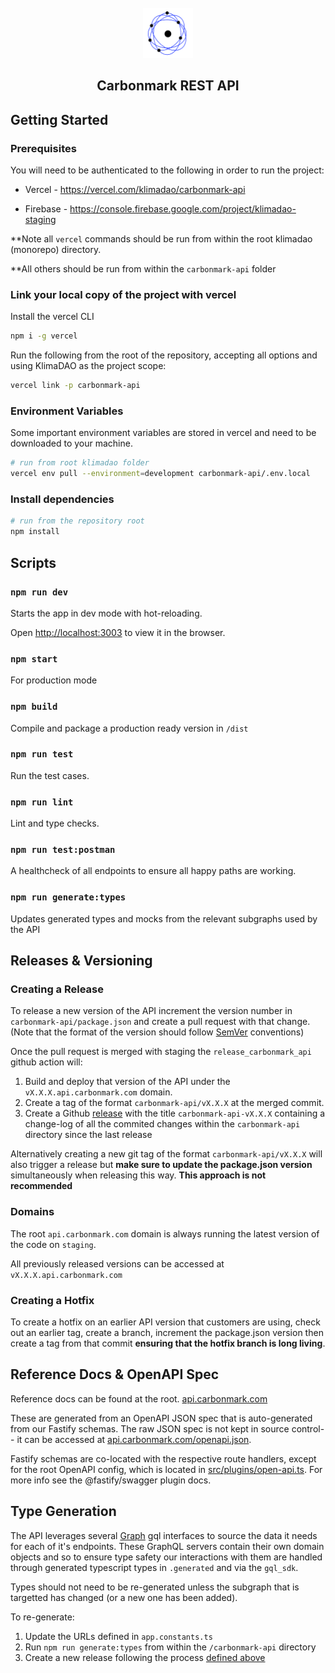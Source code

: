 <!-- PROJECT LOGO -->

<br />
<div align="center">
<a  href="https://github.com/github_username/repo_name">
<img  src="./assets/logo.png"  alt="Logo"  width="80"  height="80">
</a>
<h2 align="center">Carbonmark REST API</h2>
</div>

## Getting Started

### Prerequisites

You will need to be authenticated to the following in order to run the project:

- Vercel - https://vercel.com/klimadao/carbonmark-api

- Firebase - https://console.firebase.google.com/project/klimadao-staging

\*\*Note all `vercel` commands should be run from within the root klimadao (monorepo) directory.

\*\*All others should be run from within the `carbonmark-api` folder

### Link your local copy of the project with vercel

Install the vercel CLI

```sh
npm i -g vercel
```

Run the following from the root of the repository, accepting all options and using KlimaDAO as the project scope:

```sh
vercel link -p carbonmark-api
```

### Environment Variables

Some important environment variables are stored in vercel and need to be downloaded to your machine.

```sh
# run from root klimadao folder
vercel env pull --environment=development carbonmark-api/.env.local
```

### Install dependencies

```sh
# run from the repository root
npm install
```

## Scripts

### `npm run dev`

Starts the app in dev mode with hot-reloading.

Open [http://localhost:3003](http://localhost:3003) to view it in the browser.

### `npm start`

For production mode

### `npm build`

Compile and package a production ready version in `/dist`

### `npm run test`

Run the test cases.

### `npm run lint`

Lint and type checks.

### `npm run test:postman`

A healthcheck of all endpoints to ensure all happy paths are working.

### `npm run generate:types`

Updates generated types and mocks from the relevant subgraphs used by the API

## Releases & Versioning

### Creating a Release

To release a new version of the API increment the version number in `carbonmark-api/package.json` and create a pull request with that change. (Note that the format of the version should follow [SemVer](https://semver.org/) conventions)

Once the pull request is merged with staging the `release_carbonmark_api` github action will:

1. Build and deploy that version of the API under the `vX.X.X.api.carbonmark.com` domain.
2. Create a tag of the format `carbonmark-api/vX.X.X` at the merged commit.
3. Create a Github [release](https://github.com/KlimaDAO/klimadao/releases) with the title `carbonmark-api-vX.X.X` containing a change-log of all the commited changes within the `carbonmark-api` directory since the last release

Alternatively creating a new git tag of the format `carbonmark-api/vX.X.X` will also trigger a release but **make sure to update the package.json version** simultaneously when releasing this way. **This approach is not recommended**

### Domains

The root `api.carbonmark.com` domain is always running the latest version of the code on `staging`.

All previously released versions can be accessed at `vX.X.X.api.carbonmark.com`

### Creating a Hotfix

To create a hotfix on an earlier API version that customers are using, check out an earlier tag, create a branch, increment the package.json version then create a tag from that commit **ensuring that the hotfix branch is long living**.

## Reference Docs & OpenAPI Spec

Reference docs can be found at the root.
[api.carbonmark.com](https://api.carbonmark.com)

These are generated from an OpenAPI JSON spec that is auto-generated from our Fastify schemas. The raw JSON spec is not kept in source control-- it can be accessed at [api.carbonmark.com/openapi.json](https://api.carbonmark.com/openapi.json).

Fastify schemas are co-located with the respective route handlers, except for the root OpenAPI config, which is located in [src/plugins/open-api.ts](./src/plugins/open-api.ts). For more info see the @fastify/swagger plugin docs.

## Type Generation

The API leverages several [Graph](https://thegraph.com/) gql interfaces to source the data it needs for each of it's endpoints. These GraphQL servers contain their own domain objects and so to ensure type safety our interactions with them are handled through generated typescript types in `.generated` and via the `gql_sdk`.

Types should not need to be re-generated unless the subgraph that is targetted has changed (or a new one has been added).

To re-generate:

1. Update the URLs defined in `app.constants.ts`
2. Run `npm run generate:types` from within the `/carbonmark-api` directory
3. Create a new release following the process [defined above](#creating-a-release)
